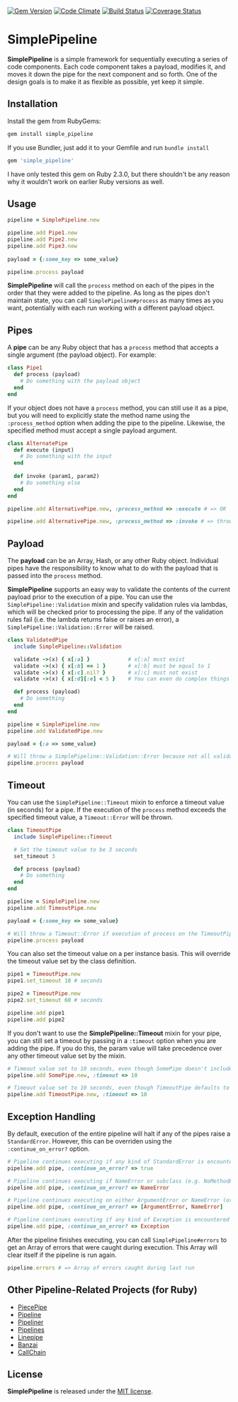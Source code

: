 [![Gem Version](https://badge.fury.io/rb/simple_pipeline.svg)](https://badge.fury.io/rb/simple_pipeline)
[![Code Climate](https://codeclimate.com/github/armchairtheorist/simple_pipeline/badges/gpa.svg)](https://codeclimate.com/github/armchairtheorist/simple_pipeline)
[![Build Status](https://travis-ci.org/armchairtheorist/simple_pipeline.svg?branch=master)](https://travis-ci.org/armchairtheorist/simple_pipeline)
[![Coverage Status](https://coveralls.io/repos/github/armchairtheorist/simple_pipeline/badge.svg?branch=master)](https://coveralls.io/github/armchairtheorist/simple_pipeline?branch=master)

# SimplePipeline

**SimplePipeline** is a simple framework for sequentially executing a series of code components. Each code component takes a payload, modifies it, and moves it down the pipe for the next component and so forth. One of the design goals is to make it as flexible as possible, yet keep it simple.

## Installation

Install the gem from RubyGems:

```bash
gem install simple_pipeline
```

If you use Bundler, just add it to your Gemfile and run `bundle install`

```ruby
gem 'simple_pipeline'
```

I have only tested this gem on Ruby 2.3.0, but there shouldn't be any reason why it wouldn't work on earlier Ruby versions as well.

## Usage

```ruby
pipeline = SimplePipeline.new

pipeline.add Pipe1.new
pipeline.add Pipe2.new
pipeline.add Pipe3.new
        
payload = {:some_key => some_value}

pipeline.process payload
```

**SimplePipeline** will call the ```process``` method on each of the pipes in the order that they were added to the pipeline. As long as the pipes don't maintain state, you can call ```SimplePipeline#process``` as many times as you want, potentially with each run working with a different payload object.

## Pipes

A **pipe** can be any Ruby object that has a ```process``` method that accepts a single argument (the payload object). For example:

```ruby
class Pipe1
  def process (payload)
    # Do something with the payload object
  end
end
```

If your object does not have a ```process``` method, you can still use it as a pipe, but you will need to explicitly state the method name using the ```:process_method``` option when adding the pipe to the pipeline. Likewise, the specified method must accept a single payload argument.

```ruby
class AlternatePipe
  def execute (input)
    # Do something with the input
  end
    
  def invoke (param1, param2)
    # Do something else
  end
end

pipeline.add AlternativePipe.new, :process_method => :execute # => OK

pipeline.add AlternativePipe.new, :process_method => :invoke # => throws ArgumentError
```

## Payload

The **payload** can be an Array, Hash, or any other Ruby object. Individual pipes have the responsibility to know what to do with the payload that is passed into the ```process``` method.

**SimplePipeline** supports an easy way to validate the contents of the current payload prior to the execution of a pipe. You can use the ```SimplePipeline::Validation``` mixin and specify validation rules via lambdas, which will be checked prior to processing the pipe. If any of the validation rules fail (i.e. the lambda returns false or raises an error), a ```SimplePipeline::Validation::Error``` will be raised.

```ruby
class ValidatedPipe
  include SimplePipeline::Validation

  validate ->(x) { x[:a] }            # x[:a] must exist 
  validate ->(x) { x[:b] == 1 }       # x[:b] must be equal to 1
  validate ->(x) { x[:c].nil? }       # x[:c] must not exist
  validate ->(x) { x[:d][:e] < 5 }    # You can even do complex things like this

  def process (payload)
    # Do something
  end
end

pipeline = SimplePipeline.new
pipeline.add ValidatedPipe.new

payload = {:a => some_value}

# Will throw a SimplePipeline::Validation::Error because not all validation rules are satisfied
pipeline.process payload
```

## Timeout

You can use the ```SimplePipeline::Timeout``` mixin to enforce a timeout value (in seconds) for a pipe. If the execution of the ```process``` method exceeds the specified timeout value, a ```Timeout::Error``` will be thrown.

```ruby
class TimeoutPipe
  include SimplePipeline::Timeout

  # Set the timeout value to be 3 seconds
  set_timeout 3 

  def process (payload)
    # Do something
  end
end

pipeline = SimplePipeline.new
pipeline.add TimeoutPipe.new

payload = {:some_key => some_value}

# Will throw a Timeout::Error if execution of process on the TimeoutPipe instance takes longer than 3 seconds
pipeline.process payload
```

You can also set the timeout value on a per instance basis. This will override the timeout value set by the class definition.

```ruby
pipe1 = TimeoutPipe.new
pipe1.set_timeout 10 # seconds

pipe2 = TimeoutPipe.new
pipe2.set_timeout 60 # seconds

pipeline.add pipe1
pipeline.add pipe2
```

If you don't want to use the **SimplePipeline::Timeout** mixin for your pipe, you can still set a timeout by passing in a ```:timeout``` option when you are adding the pipe. If you do this, the param value will take precedence over any other timeout value set by the mixin.

```ruby
# Timeout value set to 10 seconds, even though SomePipe doesn't include SimplePipeline::Timeout
pipeline.add SomePipe.new, :timeout => 10 

# Timeout value set to 10 seconds, even though TimeoutPipe defaults to a timeout of 3 seconds
pipeline.add TimeoutPipe.new, :timeout => 10 
```

## Exception Handling

By default, execution of the entire pipeline will halt if any of the pipes raise a ```StandardError```. However, this can be overriden using the ```:continue_on_error?``` option.

```ruby
# Pipeline continues executing if any kind of StandardError is encountered
pipeline.add pipe, :continue_on_error? => true

# Pipeline continues executing if NameError or subclass (e.g. NoMethodError) is encountered
pipeline.add pipe, :continue_on_error? => NameError

# Pipeline continues executing on either ArgumentError or NameError (or subclass)
pipeline.add pipe, :continue_on_error? => [ArgumentError, NameError]

# Pipeline continues executing if any kind of Exception is encountered - not recommended
pipeline.add pipe, :continue_on_error? => Exception
```

After the pipeline finishes executing, you can call ```SimplePipeline#errors``` to get an Array of errors that were caught during execution. This Array will clear itself if the pipeline is run again.

```ruby
pipeline.errors # => Array of errors caught during last run
```

## Other Pipeline-Related Projects (for Ruby)

* [PiecePipe](https://github.com/atomicobject/piece_pipe)
* [Pipeline](https://github.com/dtsato/pipeline)
* [Pipeliner](https://github.com/spox/pipeliner)
* [Pipelines](https://github.com/sujoyg/pipelines)
* [Linepipe](https://github.com/wimdu/linepipe)
* [Banzai](https://github.com/dejan/banzai)
* [CallChain](https://github.com/csquared/callchain)

## License
**SimplePipeline** is released under the [MIT license](MIT-LICENSE).
